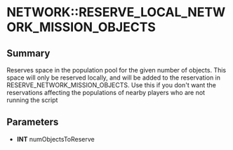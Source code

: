 # NETWORK::RESERVE_LOCAL_NETWORK_MISSION_OBJECTS

## Summary
Reserves space in the population pool for the given number of objects.
This space will only be reserved locally, and will be added to the reservation in RESERVE_NETWORK_MISSION_OBJECTS. Use this if you don't want the reservations
affecting the populations of nearby players who are not running the script

## Parameters
* **INT** numObjectsToReserve